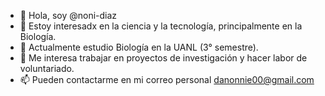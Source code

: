 - 👋 Hola, soy @noni-diaz
- 👀 Estoy interesadx en la ciencia y la tecnología, principalmente en la Biología.
- 🌱 Actualmente estudio Biología en la UANL (3° semestre).
- 💞️ Me interesa trabajar en proyectos de investigación y hacer labor de voluntariado.
- 📫 Pueden contactarme en mi correo personal danonnie00@gmail.com
